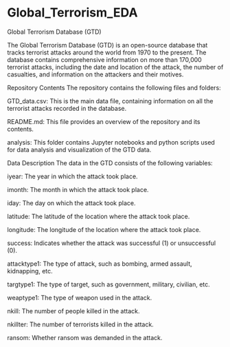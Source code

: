 # Global_Terrorism_EDA

Global Terrorism Database (GTD)

The Global Terrorism Database (GTD) is an open-source database that tracks terrorist attacks around the world from 1970 to the present. The database contains comprehensive information on more than 170,000 terrorist attacks, including the date and location of the attack, the number of casualties, and information on the attackers and their motives.

Repository Contents
The repository contains the following files and folders:

GTD_data.csv: This is the main data file, containing information on all the terrorist attacks recorded in the database.

README.md: This file provides an overview of the repository and its contents.

analysis: This folder contains Jupyter notebooks and python scripts used for data analysis and visualization of the GTD data.

Data Description
The data in the GTD consists of the following variables:

iyear: The year in which the attack took place.

imonth: The month in which the attack took place.

iday: The day on which the attack took place.

latitude: The latitude of the location where the attack took place.

longitude: The longitude of the location where the attack took place.

success: Indicates whether the attack was successful (1) or unsuccessful (0).

attacktype1: The type of attack, such as bombing, armed assault, kidnapping, etc.

targtype1: The type of target, such as government, military, civilian, etc.

weaptype1: The type of weapon used in the attack.

nkill: The number of people killed in the attack.

nkillter: The number of terrorists killed in the attack.

ransom: Whether ransom was demanded in the attack.


